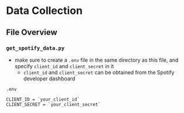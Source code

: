 # Data Collection

## File Overview

### `get_spotify_data.py`

-   make sure to create a `.env` file in the same directory as this file, and specify `client_id` and `client_secret` in it
    -   `client_id` and `client_secret` can be obtained from the Spotify developer dashboard

`.env`

```
CLIENT_ID = `your_client_id`
CLIENT_SECRET = `your_client_secret`
```
